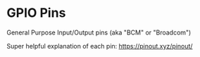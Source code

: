 # GPIO Pins

General Purpose Input/Output pins (aka "BCM" or "Broadcom")

Super helpful explanation of each pin: https://pinout.xyz/pinout/